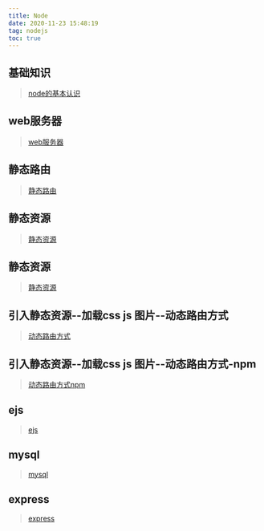 ```yaml
---
title: Node
date: 2020-11-23 15:48:19
tag: nodejs
toc: true
---
```


## 基础知识
>[node的基本认识](/node/study/first "基本认识")

## web服务器
>[web服务器](/node/study/second "web服务器")

## 静态路由
>[静态路由](/node/study/third "静态路由")

## 静态资源
>[静态资源](/node/study/four "静态资源")

## 静态资源
>[静态资源](/node/study/four "静态资源")

## 引入静态资源--加载css js 图片--动态路由方式
>[动态路由方式](/node/study/five "动态路由方式")

## 引入静态资源--加载css js 图片--动态路由方式-npm
>[动态路由方式npm](/node/study/six "动态路由方式npm")

## ejs
>[ejs](/node/study/seven "ejs")

## mysql
>[mysql](/node/study/eight "mysql")

## express
>[express](/node/study/express "express")

